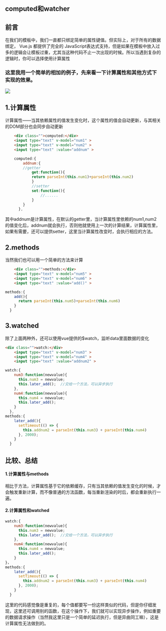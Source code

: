 ## computed和watcher
## 前言

在我们的模板中，我们一直都只绑定简单的属性键值。但实际上，对于所有的数据绑定， Vue.js 都提供了完全的 JavaScript表达式支持，但是如果在模板中放入过多的逻辑会让模板过重，尤其当这种代码不止一次出现的时候。所以当遇到复杂的逻辑时，你可以选择使用计算属性

### 这里我用一个简单的相加的例子，先来看一下计算属性和其他方式下实现的效果。

![](https://user-gold-cdn.xitu.io/2020/2/28/1708a9f62dbf2a87?w=513&h=364&f=gif&s=67501)

## 1.计算属性

计算属性——当其依赖属性的值发生变化时，这个属性的值会自动更新，与其相关的DOM部分也会同步自动更新

```html
    <div class="">computed:</div>
    <input type="text" v-model="num1" >
    <input type="text" v-model="num2" >
    <input type="text" :value="addnum" >
```


```js
    computed:{
        addnum:{
        //getter
            get:function(){
            return parseInt(this.num1)+parseInt(this.num2)
            }
            //setter
            set:function(){
                //......
            }
        }
      },
```
其中addnum是计算属性，在默认的getter里，当计算属性里依赖的num1,num2的值变化后，addnum就会执行，否则他就使用上一次的计算结果，计算属性里，如果有需要，还可以提供setter，这里当计算属性改变时，会执行相应的方法。

## 2.methods
当然我们也可以用一个简单的方法来计算

```html
    <div class="">methods:</div>
    <input type="text" v-model="num5" >
    <input type="text" v-model="num6" >
    <input type="text" :value="add()" >
```

```js
methods:{
    add(){
      return parseInt(this.num5)+parseInt(this.num6)
    }
  }
```
## 3.watched
除了上面两种外，还可以使用vue提供的$watch，监听data里面数据的变化

```html
<div class="">watch:</div>
    <input type="text" v-model="num3" >
    <input type="text" v-model="num4" >
    <input type="text" :value="addnum2" >
```

```js
watch:{
    num3:function(newvalue){
      this.num3 = newvalue;
      this.later_add();  //交给一个方法，可以异步执行
    },
    num4:function(newvalue){
      this.num4 = newvalue;
      this.later_add();
    }
  },
methods:{
    later_add(){
      setTimeout(() => {
        this.addnum2 = parseInt(this.num3) + parseInt(this.num4)
      }, 2000);
    }
  }
```
## 比较、总结

#### 1.计算属性与methods
相比于方法，计算属性基于它的依赖缓存，只有当其依赖的值发生变化的时候，才会触发重新计算，而不像普通的方法函数，每当重新渲染的时后，都会重新执行一遍。
#### 2.计算属性和watched

```js
watch:{
    num3:function(newvalue){
      this.num3 = newvalue;
      this.later_add();  //交给一个方法，可以异步执行
    },
    num4:function(newvalue){
      this.num4 = newvalue;
      this.later_add();
    }
}，
methods:{
    later_add(){
      setTimeout(() => {
        this.addnum2 = parseInt(this.num3) + parseInt(this.num4)
      }, 2000);
    }
  }
```
这里的代码感觉像是重复的，每个值都要写一份这样类似的代码，但是你仔细发现，这里还可调用别的函数，在这个操作下，我们就可以实现异步操作，例如重要的数据请求操作（当然我这里只是一个简单的延迟执行，但是异曲同工嘛），这是计算属性无法做到的。